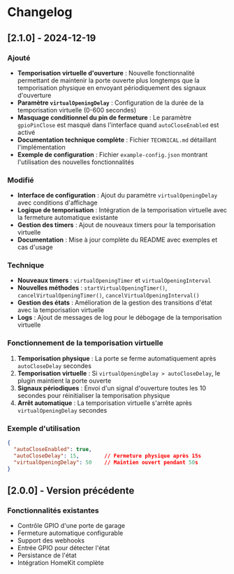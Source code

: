 # Changelog

## [2.1.0] - 2024-12-19

### Ajouté
- **Temporisation virtuelle d'ouverture** : Nouvelle fonctionnalité permettant de maintenir la porte ouverte plus longtemps que la temporisation physique en envoyant périodiquement des signaux d'ouverture
- **Paramètre `virtualOpeningDelay`** : Configuration de la durée de la temporisation virtuelle (0-600 secondes)
- **Masquage conditionnel du pin de fermeture** : Le paramètre `gpioPinClose` est masqué dans l'interface quand `autoCloseEnabled` est activé
- **Documentation technique complète** : Fichier `TECHNICAL.md` détaillant l'implémentation
- **Exemple de configuration** : Fichier `example-config.json` montrant l'utilisation des nouvelles fonctionnalités

### Modifié
- **Interface de configuration** : Ajout du paramètre `virtualOpeningDelay` avec conditions d'affichage
- **Logique de temporisation** : Intégration de la temporisation virtuelle avec la fermeture automatique existante
- **Gestion des timers** : Ajout de nouveaux timers pour la temporisation virtuelle
- **Documentation** : Mise à jour complète du README avec exemples et cas d'usage

### Technique
- **Nouveaux timers** : `virtualOpeningTimer` et `virtualOpeningInterval`
- **Nouvelles méthodes** : `startVirtualOpeningTimer()`, `cancelVirtualOpeningTimer()`, `cancelVirtualOpeningInterval()`
- **Gestion des états** : Amélioration de la gestion des transitions d'état avec la temporisation virtuelle
- **Logs** : Ajout de messages de log pour le débogage de la temporisation virtuelle

### Fonctionnement de la temporisation virtuelle
1. **Temporisation physique** : La porte se ferme automatiquement après `autoCloseDelay` secondes
2. **Temporisation virtuelle** : Si `virtualOpeningDelay > autoCloseDelay`, le plugin maintient la porte ouverte
3. **Signaux périodiques** : Envoi d'un signal d'ouverture toutes les 10 secondes pour réinitialiser la temporisation physique
4. **Arrêt automatique** : La temporisation virtuelle s'arrête après `virtualOpeningDelay` secondes

### Exemple d'utilisation
```json
{
  "autoCloseEnabled": true,
  "autoCloseDelay": 15,        // Fermeture physique après 15s
  "virtualOpeningDelay": 50    // Maintien ouvert pendant 50s
}
```

## [2.0.0] - Version précédente

### Fonctionnalités existantes
- Contrôle GPIO d'une porte de garage
- Fermeture automatique configurable
- Support des webhooks
- Entrée GPIO pour détecter l'état
- Persistance de l'état
- Intégration HomeKit complète 